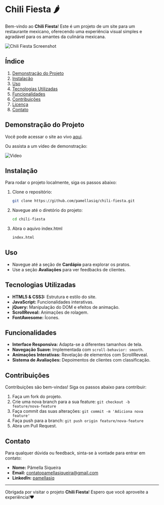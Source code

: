 # Chili Fiesta 🌶️

Bem-vindo ao **Chili Fiesta**! Este é um projeto de um site para um restaurante mexicano, oferecendo uma experiência visual simples e agradável para os amantes da culinária mexicana.

![Chili Fiesta Screenshot](https://i.imgur.com/c24d6b0.png)

## Índice

1. [Demonstração do Projeto](#demonstração-do-projeto)
2. [Instalação](#instalação)
3. [Uso](#uso)
4. [Tecnologias Utilizadas](#tecnologias-utilizadas)
5. [Funcionalidades](#funcionalidades)
6. [Contribuições](#contribuições)
7. [Licença](#licença)
8. [Contato](#contato)

## Demonstração do Projeto

Você pode acessar o site ao vivo [aqui](https://chili-fiesta.vercel.app/).

Ou assista a um vídeo de demonstração:

![Video](https://i.imgur.com/HZ16vc7.gif) 

## Instalação

Para rodar o projeto localmente, siga os passos abaixo:

1. Clone o repositório:

    ```bash
    git clone https://github.com/pamellasiq/chili-fiesta.git
    ```

2. Navegue até o diretório do projeto:

    ```bash
    cd chili-fiesta
    ```

3. Abra o aquivo index.html
    ```bash
    index.html
    ```

## Uso

- Navegue até a seção de **Cardápio** para explorar os pratos.
- Use a seção **Avaliações** para ver feedbacks de clientes.

## Tecnologias Utilizadas

- **HTML5 & CSS3:** Estrutura e estilo do site.
- **JavaScript:** Funcionalidades interativas.
- **jQuery:** Manipulação do DOM e efeitos de animação.
- **ScrollReveal:** Animações de rolagem.
- **FontAwesome:** Ícones.

## Funcionalidades

- **Interface Responsiva:** Adapta-se a diferentes tamanhos de tela.
- **Navegação Suave:** Implementada com `scroll-behavior: smooth`.
- **Animações Interativas:** Revelação de elementos com ScrollReveal.
- **Sistema de Avaliações:** Depoimentos de clientes com classificação.

## Contribuições

Contribuições são bem-vindas! Siga os passos abaixo para contribuir:

1. Faça um fork do projeto.
2. Crie uma nova branch para a sua feature: `git checkout -b feature/nova-feature`
3. Faça commit das suas alterações: `git commit -m 'Adiciona nova feature'`
4. Faça push para a branch: `git push origin feature/nova-feature`
5. Abra um Pull Request.

## Contato

Para qualquer dúvida ou feedback, sinta-se à vontade para entrar em contato:

- **Nome:** Pâmella Siqueira
- **Email:** contatopamellasiqueira@gmail.com
- **LinkedIn:** [pamellasiq](https://www.linkedin.com/in/pamellasiq)

---

Obrigada por visitar o projeto **Chili Fiesta**! Espero que você aproveite a experiência!❤️

